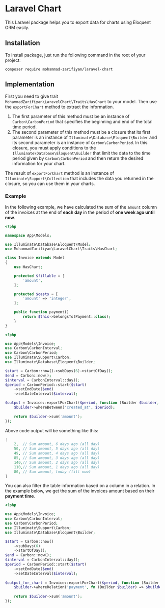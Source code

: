 # Laravel Chart
This Laravel package helps you to export data for charts using Eloquent ORM easily.
## Installation
To install package, just run the following command in the root of your project:
```shell
composer require mohammad-zarifiyan/laravel-chart
```
## Implementation
First you need to give trait `MohammadZarifiyan\LaravelChart\Traits\HasChart` to your model.
Then use the `exportForChart` method to extract the information.
1. The first parameter of this method must be an instance of `Carbon\CarbonPeriod` that specifies the beginning and end of the total time period.
2. The second parameter of this method must be a closure that its first parameter is an instance of `Illuminate\Database\Eloquent\Builder` and its second parameter is an instance of `Carbon\CarbonPeriod`. In this closure, you must apply conditions to the `Illuminate\Database\Eloquent\Builder` that limit the data to the time period given by `Carbon\CarbonPeriod` and then return the desired information for your chart.

The result of `exportForChart` method is an instance of `Illuminate\Support\Collection` that includes the data you returned in the closure, so you can use them in your charts.

### Example
In the following example, we have calculated the sum of the `amount` column of the invoices at the end of **each day** in the period of **one week ago until now**.
```php
<?php

namespace App\Models;

use Illuminate\Database\Eloquent\Model;
use MohammadZarifiyan\LaravelChart\Traits\HasChart;

class Invoice extends Model
{
    use HasChart;

    protected $fillable = [
        'amount',
    ];

    protected $casts = [
        'amount' => 'integer',
    ];

    public function payment()
        return $this->belongsTo(Payment::class);
    }
}
```
```php
<?php

use App\Models\Invoice;
use Carbon\CarbonInterval;
use Carbon\CarbonPeriod;
use Illuminate\Support\Carbon;
use Illuminate\Database\Eloquent\Builder;

$start = Carbon::now()->subDays(6)->startOfDay();
$end = Carbon::now();
$interval = CarbonInterval::day();
$period = CarbonPeriod::start($start)
    ->setEndDate($end)
    ->setDateInterval($interval);

$output = Invoice::exportForChart($period, function (Builder $builder, CarbonPeriod $period) {
    $builder->whereBetween('created_at', $period);
    
    return $builder->sum('amount');
});
```
Above code output will be something like this:
```php
[
    2,  // Sum amount, 6 days ago (all day)
    50, // Sum amount, 5 days ago (all day)
    49, // Sum amount, 4 days ago (all day)
    85, // Sum amount, 3 days ago (all day)
    140,// Sum amount, 2 days ago (all day)
    110,// Sum amount, 1 days ago (all day)
    80, // Sum amount, today (till now)
]
```
You can also filter the table information based on a column in a relation. In the example below, we get the sum of the invoices amount based on their **payment time**.
```php
<?php

use App\Models\Invoice;
use Carbon\CarbonInterval;
use Carbon\CarbonPeriod;
use Illuminate\Support\Carbon;
use Illuminate\Database\Eloquent\Builder;

$start = Carbon::now()
    ->subDays(6)
    ->startOfDay();
$end = Carbon::now();
$interval = CarbonInterval::day();
$period = CarbonPeriod::start($start)
    ->setEndDate($end)
    ->setDateInterval($interval);
    
$output_for_chart = Invoice::exportForChart($period, function (Builder $builder, CarbonPeriod $period) {
    $builder->whereRelation('payment', fn (Builder $builder) => $builder->whereBetween('paid_at', $period));
    
    return $builder->sum('amount');
});
```
